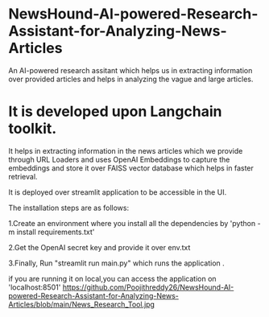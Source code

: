 # NewsHound-AI-powered-Research-Assistant-for-Analyzing-News-Articles
An AI-powered research assitant which helps us in extracting information over provided articles and helps in analyzing the vague and large articles.

# It is developed upon Langchain toolkit.
It helps in extracting information in the news articles which we provide through URL Loaders and uses OpenAI Embeddings to capture the embeddings and store it over FAISS vector database which helps in faster retrieval.

It is deployed over streamlit application to be accessible in the UI.

The installation steps are as follows:

1.Create an environment where you install all the dependencies by 
 'python -m install requirements.txt'

2.Get the OpenAI secret key and provide it over env.txt

3.Finally, Run "streamlit run main.py" which runs the application .

if you are running it on local,you can access the application on 'localhost:8501'
https://github.com/Poojithreddy26/NewsHound-AI-powered-Research-Assistant-for-Analyzing-News-Articles/blob/main/News_Research_Tool.jpg
